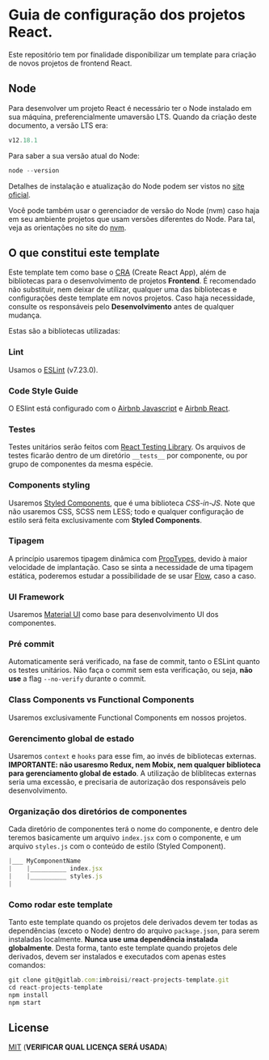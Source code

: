 # Guia de configuração dos projetos React.

Este repositório tem por finalidade disponibilizar um template para criação de novos projetos de frontend React.

## Node
Para desenvolver um projeto React é necessário ter o Node instalado em sua máquina, preferencialmente umaversão LTS. Quando da criação deste documento, a versão LTS era:
```javascript
v12.18.1
```
Para saber a sua versão atual do Node:
```javascript
node --version
```
Detalhes de instalação e atualização do Node podem ser vistos no [site oficial](https://nodejs.org).


Você pode também usar o gerenciador de versão do Node (nvm) caso haja em seu ambiente projetos que usam versões diferentes do Node. Para tal, veja as orientações no site do [nvm](https://github.com/nvm-sh/nvm).

## O que constitui este template
Este template tem como base o [CRA](https://create-react-app.dev/) (Create React App), além de bibliotecas para o desenvolvimento de projetos **Frontend**. É recomendado não substituir, nem deixar de utilizar, qualquer uma das bibliotecas e configurações deste template em novos projetos. Caso haja necessidade, consulte os responsáveis pelo **Desenvolvimento** antes de qualquer mudança.

Estas são a bibliotecas utilizadas:
### Lint
Usamos o [ESLint](https://eslint.org/) (v7.23.0).

### Code Style Guide
O ESlint está configurado com o [Airbnb Javascript](https://github.com/airbnb/javascript) e [Airbnb React](https://github.com/airbnb/javascript/tree/master/react).

### Testes
Testes unitários serão feitos com [React Testing Library](https://testing-library.com/). Os arquivos de testes ficarão dentro de um diretório `__tests__` por componente, ou por grupo de componentes da mesma espécie.

### Components styling
Usaremos [Styled Components](https://styled-components.com/), que é uma biblioteca *CSS-in-JS*. Note que não usaremos CSS, SCSS nem LESS; todo e qualquer configuração de estilo será feita exclusivamente com **Styled Components**.

### Tipagem
A princípio usaremos tipagem dinâmica com [PropTypes](https://www.npmjs.com/package/prop-types), devido à maior velocidade de implantação. Caso se sinta a necessidade de uma tipagem estática, poderemos estudar a possibilidade de se usar [Flow](https://flow.org/en/docs/react/), caso a caso.

### UI Framework
Usaremos [Material UI](https://material-ui.com/) como base para desenvolvimento UI dos componentes.

### Pré commit
Automaticamente será verificado, na fase de commit, tanto o ESLint quanto os testes unitários. Não faça o commit sem esta verificação, ou seja, **não use** a flag `--no-verify` durante o commit.

### Class Components vs Functional Components
Usaremos exclusivamente Functional Components em nossos projetos.

### Gerencimento global de estado
Usaremos `context` e `hooks` para esse fim, ao invés de bibliotecas externas. **IMPORTANTE: não usaresmo Redux, nem Mobix, nem qualquer biblioteca para gerenciamento global de estado**. A utilização de bliblitecas externas seria uma excessão, e precisaria de autorização dos responsáveis pelo desenvolvimento.

### Organização dos diretórios de componentes
Cada diretório de componentes terá o nome do componente, e dentro dele teremos basicamente um arquivo `index.jsx` com o componente, e um arquivo `styles.js` com o conteúdo de estilo (Styled Component).
```javascript
|___ MyComponentName
|    |__________ index.jsx
|    |__________ styles.js
|
```

### Como rodar este template
Tanto este template quando os projetos dele derivados devem ter todas as dependências (exceto o Node) dentro do arquivo `package.json`, para serem instaladas localmente. **Nunca use uma dependência instalada globalmente**.
Desta forma, tanto este template quando projetos dele derivados, devem ser instalados e executados com apenas estes comandos:
```javascript
git clone git@gitlab.com:imbroisi/react-projects-template.git
cd react-projects-template
npm install
npm start
```

## License
[MIT](https://choosealicense.com/licenses/mit/) (**VERIFICAR QUAL LICENÇA SERÁ USADA**)
